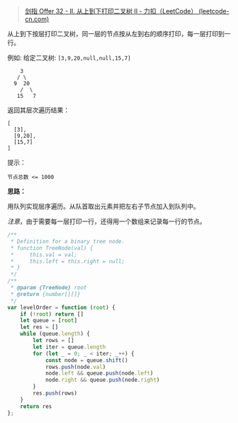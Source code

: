 > [剑指 Offer 32 - II. 从上到下打印二叉树 II - 力扣（LeetCode） (leetcode-cn.com)](https://leetcode-cn.com/problems/cong-shang-dao-xia-da-yin-er-cha-shu-ii-lcof/)

从上到下按层打印二叉树，同一层的节点按从左到右的顺序打印，每一层打印到一行。

 

例如:
给定二叉树: `[3,9,20,null,null,15,7]`

        3
       / \
      9  20
        /  \
       15   7

返回其层次遍历结果：

```
[
  [3],
  [9,20],
  [15,7]
]
```




提示：

`节点总数 <= 1000`



**思路：**

用队列实现层序遍历。从队首取出元素并把左右子节点加入到队列中。

*注意*，由于需要每一层打印一行，还得用一个数组来记录每一行的节点。

```js
/**
 * Definition for a binary tree node.
 * function TreeNode(val) {
 *     this.val = val;
 *     this.left = this.right = null;
 * }
 */
/**
 * @param {TreeNode} root
 * @return {number[][]}
 */
var levelOrder = function (root) {
    if (!root) return []
    let queue = [root]
    let res = []
    while (queue.length) {
        let rows = []
        let iter = queue.length
        for (let _ = 0; _ < iter; _++) {
            const node = queue.shift()
            rows.push(node.val)
            node.left && queue.push(node.left)
            node.right && queue.push(node.right)
        }
        res.push(rows)
    }
    return res
};
```


